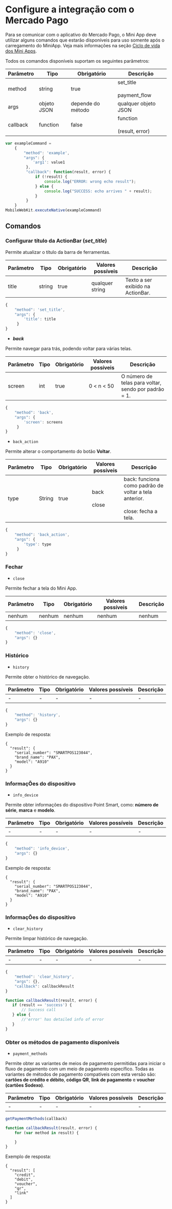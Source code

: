 # Configure a integração com o Mercado Pago

Para se comunicar com o aplicativo do Mercado Pago, o Mini App deve utilizar alguns comandos que estarão disponíveis para uso somente após o carregamento do MiniApp. Veja mais informações na seção [Ciclo de vida dos Mini Apps]().

Todos os comandos disponíveis suportam os seguintes parâmetros:

| Parâmetro  | Tipo  | Obrigatório  | Descrição |
| --- | --- | --- | --- |
| method | string | true | set_title <br><br> payment_flow | 
| args | objeto JSON  | depende do método | qualquer objeto JSON | 
| callback | function | false | function <br><br> (result, error) | 

```javascript
var exampleCommand =
    {
        "method": 'example',
        "args": {
            'arg1': value1
         },
         "callback": function(result, error) {
             if (!result) {
                 console.log("ERROR: wrong echo result");
             } else {
                 console.log("SUCCESS: echo arrives " + result);
             }
         }
    }
MobileWebKit.executeNative(exampleCommand)
```

## Comandos

### Configurar título da ActionBar (*set_title*)

Permite atualizar o título da barra de ferramentas.

| Parâmetro  | Tipo  | Obrigatório  | Valores possíveis | Descrição |
| --- | --- | --- | --- | --- |
| title | string | true | qualquer string | Texto a ser exibido na ActionBar. | 

```javascript
{
    "method": 'set_title',
    "args": {
        'title': title
     }
}
```

* **_back_**

Permite navegar para trás, podendo voltar para várias telas.

| Parâmetro  | Tipo  | Obrigatório  | Valores possíveis | Descrição |
| --- | --- | --- | --- | --- |
| screen | int | true | 0 < n < 50 | O número de telas para voltar, sendo por padrão = 1. | 

```javascript
{
    "method": 'back',
    "args": {
        'screen': screens
     }
}
```

* `back_action`

Permite alterar o comportamento do botão **Voltar**.

| Parâmetro  | Tipo  | Obrigatório  | Valores possíveis | Descrição |
| --- | --- | --- | --- | --- |
| type | String | true | back  <br><br> close | back: funciona como padrão de voltar a tela anterior. <br><br> close: fecha a tela.| 

```javascript
{
    "method": 'back_action',
    "args": {
        'type': type
     }
}
```

### Fechar

* `close`

Permite fechar a tela do Mini App. 

| Parâmetro  | Tipo  | Obrigatório  | Valores possíveis | Descrição |
| --- | --- | --- | --- | --- |
| nenhum | nenhum | nenhum | nenhum| nenhum |

```javascript
{
    "method": 'close',
    "args": {}
}
```

### Histórico

* `history`

Permite obter o histórico de navegação.

| Parâmetro  | Tipo  | Obrigatório  | Valores possíveis | Descrição |
| --- | --- | --- | --- | --- |
| - | - | - | - | - |

```javascript
{
    "method": 'history',
    "args": {}
}
```

Exemplo de resposta:

```
{
  "result": {
    "serial_number": "SMARTPOS123044",
    "brand_name": "PAX",
    "model": "A910"
  }
}
``` 

### InformaçÕes do dispositivo

* `info_device`

Permite obter informações do dispositivo Point Smart, como: **número de série**, **marca** e **modelo**.

| Parâmetro  | Tipo  | Obrigatório  | Valores possíveis | Descrição |
| --- | --- | --- | --- | --- |
| - | - | - | - | - |

```javascript
{
    "method": 'info_device',
    "args": {}
}
```

Exemplo de resposta:

```
{
  "result": {
    "serial_number": "SMARTPOS123044",
    "brand_name": "PAX",
    "model": "A910"
  }
}
``` 

### InformaçÕes do dispositivo

* `clear_history`

Permite limpar histórico de navegação.

| Parâmetro  | Tipo  | Obrigatório  | Valores possíveis | Descrição |
| --- | --- | --- | --- | --- |
| - | - | - | - | - |

```javascript
{
    "method": 'clear_history',
    "args": {},
    "callback": callbackResult
}

function callbackResult(result, error) {
   if (result == 'success') {
       // Success call
   } else {
       //'error' has detailed info of error
   }
}
```

### Obter os métodos de pagamento disponíveis

* `payment_methods`

Permite obter as variantes de meios de pagamento permitidas para iniciar o fluxo de pagamento com um meio de pagamento específico. Todas as variantes de métodos de pagamento compatíveis com esta versão são: **cartões de crédito e débito**, **código QR**, **link de pagamento** e **voucher (cartões Sodexo)**.

| Parâmetro  | Tipo  | Obrigatório  | Valores possíveis | Descrição |
| --- | --- | --- | --- | --- |
| - | - | - | - | - |

```javascript
getPaymentMethods(callback)

function callbackResult(result, error) {
    for (var method in result) {

    }
}
```

Exemplo de resposta:

```
{
  "result": [
    "credit",
    "debit",
    "voucher",
    "qr",
    "link"
  ]
}
``` 